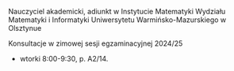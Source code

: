 Nauczyciel akademicki, adiunkt w Instytucie Matematyki Wydziału Matematyki i Informatyki Uniwersytetu Warmińsko-Mazurskiego w Olsztynue

Konsultacje w zimowej sesji egzaminacyjnej 2024/25
* wtorki 8:00-9:30, p. A2/14.
